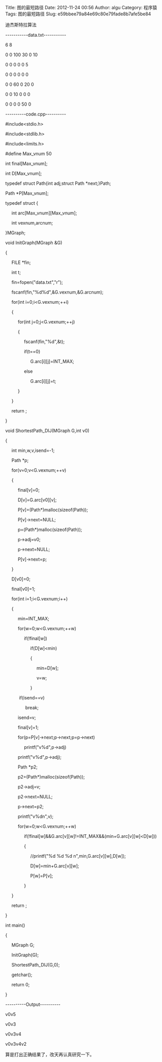 Title: 图的最短路径
Date: 2012-11-24 00:56
Author: algu
Category: 程序猿
Tags: 图的最短路径
Slug: e59bbee79a84e69c80e79fade8b7afe5be84

迪杰斯特拉算法

<div>

-----------data.txt-----------

</div>

<div>

<div>

6 8

</div>

<div>

0 0 100 30 0 10

</div>

<div>

0 0 0 0 0 5

</div>

<div>

0 0 0 0 0 0

</div>

<div>

0 0 60 0 20 0

</div>

<div>

0 0 10 0 0 0

</div>

<div>

0 0 0 0 50 0

</div>

</div>

<div>

----------code.cpp----------

</div>

<div>

<div>

\#include\<stdio.h\>

</div>

<div>

\#include\<stdlib.h\>

</div>

<div>

\#include\<limits.h\>

</div>

<div>

\#define Max\_vnum 50

</div>

<div>

int final[Max\_vnum];

</div>

<div>

int D[Max\_vnum];

</div>

<div>

typedef struct Path{int adj;struct Path \*next;}Path;

</div>

<div>

Path \*P[Max\_vnum];

</div>

<div>

typedef struct {

</div>

<div>

     int arc[Max\_vnum][Max\_vnum];

</div>

<div>

     int vexnum,arcnum;

</div>

<div>

}MGraph;

</div>

<div>

void InitGraph(MGraph &G)

</div>

<div>

{

</div>

<div>

     FILE \*fin;

</div>

<div>

     int t;

</div>

<div>

     fin=fopen("data.txt","r");

</div>

<div>

     fscanf(fin,"%d%d",&G.vexnum,&G.arcnum);

</div>

<div>

     for(int i=0;i\<G.vexnum;++i)

</div>

<div>

     {

</div>

<div>

          for(int j=0;j\<G.vexnum;++j)

</div>

<div>

          {

</div>

<div>

               fscanf(fin,"%d",&t);

</div>

<div>

               if(t==0)

</div>

<div>

                    G.arc[i][j]=INT\_MAX;

</div>

<div>

               else

</div>

<div>

                    G.arc[i][j]=t;

</div>

<div>

          }

</div>

<div>

     }

</div>

<div>

     return ;

</div>

<div>

}

</div>

<div>

void ShortestPath\_DIJ(MGraph G,int v0)

</div>

<div>

{

</div>

<div>

     int min,w,v,isend=-1;

</div>

<div>

     Path \*p;

</div>

<div>

     for(v=0;v\<G.vexnum;++v)

</div>

<div>

     {

</div>

<div>

          final[v]=0;

</div>

<div>

          D[v]=G.arc[v0][v];

</div>

<div>

          P[v]=(Path\*)malloc(sizeof(Path));

</div>

<div>

          P[v]-\>next=NULL;

</div>

<div>

          p=(Path\*)malloc(sizeof(Path));

</div>

<div>

          p-\>adj=v0;

</div>

<div>

          p-\>next=NULL;

</div>

<div>

          P[v]-\>next=p;

</div>

<div>

     }

</div>

<div>

     D[v0]=0;

</div>

<div>

     final[v0]=1;

</div>

<div>

     for(int i=1;i\<G.vexnum;i++)

</div>

<div>

     {

</div>

<div>

          min=INT\_MAX;

</div>

<div>

          for(w=0;w\<G.vexnum;++w)

</div>

<div>

               if(!final[w])

</div>

<div>

                    if(D[w]\<min)

</div>

<div>

                    {

</div>

<div>

                         min=D[w];

</div>

<div>

                         v=w;

</div>

<div>

                    }

</div>

<div>

           if(isend==v)

</div>

<div>

                break;

</div>

<div>

          isend=v;

</div>

<div>

          final[v]=1;

</div>

<div>

          for(p=P[v]-\>next;p-\>next;p=p-\>next)

</div>

<div>

               printf("v%d",p-\>adj)

</div>

<div>

          printf("v%d",p-\>adj);

</div>

<div>

          Path \*p2;

</div>

<div>

          p2=(Path\*)malloc(sizeof(Path));

</div>

<div>

          p2-\>adj=v;

</div>

<div>

          p2-\>next=NULL;

</div>

<div>

          p-\>next=p2;

</div>

<div>

          printf("v%dn",v);

</div>

<div>

          for(w=0;w\<G.vexnum;++w)

</div>

<div>

             
 if(!final[w]&&G.arc[v][w]!=INT\_MAX&&(min+G.arc[v][w]\<D[w]))

</div>

<div>

               {

</div>

<div>

                    //printf("%d %d %d n",min,G.arc[v][w],D[w]);

</div>

<div>

                    D[w]=min+G.arc[v][w];

</div>

<div>

                    P[w]=P[v];

</div>

<div>

               }

</div>

<div>

     }

</div>

<div>

     return ;

</div>

<div>

}

</div>

<div>

int main()

</div>

<div>

{

</div>

<div>

     MGraph G;

</div>

<div>

     InitGraph(G);

</div>

<div>

     ShortestPath\_DIJ(G,0);

</div>

<div>

     getchar();

</div>

<div>

     return 0;

</div>

<div>

}

</div>

</div>

<div>

</div>

<div>

----------Output----------

</div>

<div>

<div>

v0v5

</div>

<div>

v0v3

</div>

<div>

v0v3v4

</div>

<div>

v0v3v4v2

</div>

<div>

算是打出正确结果了，改天再认真研究一下。

</div>

</div>
